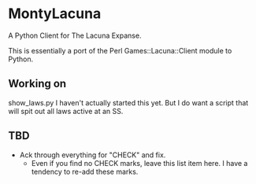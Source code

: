 MontyLacuna
===========

A Python Client for The Lacuna Expanse.


This is essentially a port of the Perl Games::Lacuna::Client module to Python.  

## Working on
show_laws.py
    I haven't actually started this yet.  But I do want a script that will 
    spit out all laws active at an SS.

## TBD
- Ack through everything for "CHECK" and fix.
  - Even if you find no CHECK marks, leave this list item here.  I have a tendency to 
    re-add these marks.

